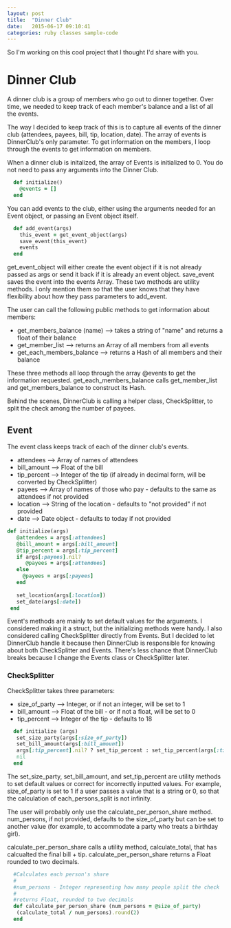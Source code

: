```yaml
---
layout: post
title:  "Dinner Club"
date:   2015-06-17 09:10:41
categories: ruby classes sample-code
---
```


So I'm working on this cool project that I thought I'd share with you.

# Dinner Club

A dinner club is a group of members who go out to dinner together.  Over time, we needed to keep track of each member's balance and a list of all the events.

The way I decided to keep track of this is to capture all events of the dinner club (attendees, payees, bill, tip, location, date).  The array of events is DinnerClub's only parameter.  To get information on the members, I loop through the events to get information on members.

When a dinner club is initalized, the array of Events is initialized to 0.  You do not need to pass any arguments into the Dinner Club.

```ruby
  def initialize()
    @events = []
  end
```

You can add events to the club, either using the arguments needed for an Event object, or passing an Event object itself.

```ruby
  def add_event(args)
    this_event = get_event_object(args)
    save_event(this_event)
    events
  end
```

get_event_object will either create the event object if it is not already passed as args or send it back if it is already an event object.
save_event saves the event into the events Array.
These two methods are utility methods.  I only mention them so that the user knows that they have flexibility about how they pass parameters to add_event.

The user can call the following public methods to get information about members:
 - get_members_balance (name)     --> takes a string of "name" and returns a float of their balance
 - get_member_list                --> returns an Array of all members from all events
 - get_each_members_balance       --> returns a Hash of all members and their balance 
 
These three methods all loop through the array @events to get the information requested.  get_each_members_balance calls get_member_list and get_members_balance to construct its Hash.

Behind the scenes, DinnerClub is calling a helper class, CheckSplitter, to split the check among the number of payees.

## Event

The event class keeps track of each of the dinner club's events.
- attendees     --> Array of names of attendees
- bill_amount   --> Float of the bill
- tip_percent   --> Integer of the tip (if already in decimal form, will be converted by CheckSplitter)
- payees        --> Array of names of those who pay - defaults to the same as attendees if not provided
- location      --> String of the location  - defaults to "not provided" if not provided
- date          --> Date object - defaults to today if not provided

```ruby
def initialize(args)
   @attendees = args[:attendees]
   @bill_amount = args[:bill_amount]
   @tip_percent = args[:tip_percent]
   if args[:payees].nil?
      @payees = args[:attendees]
   else
     @payees = args[:payees]
   end
   
   set_location(args[:location])
   set_date(args[:date])
 end
```
 
Event's methods are mainly to set default values for the arguments.  I considered making it a struct, but the initializing methods were handy.  I also considered calling CheckSplitter directly from Events.  But I decided to let DinnerClub handle it because then DinnerClub is responsible for knowing about both CheckSplitter and Events.  There's less chance that DinnerClub breaks because I change the Events class or CheckSplitter later.

### CheckSplitter

CheckSplitter takes three parameters:
- size_of_party --> Integer, or if not an integer, will be set to 1
- bill_amount   --> Float of the bill - or if not a float, will be set to 0
- tip_percent   --> Integer of the tip - defaults to 18

```ruby
  def initialize (args)
   set_size_party(args[:size_of_party])
   set_bill_amount(args[:bill_amount])
   args[:tip_percent].nil? ? set_tip_percent : set_tip_percent(args[:tip_percent])
   nil
  end
```

The set_size_party, set_bill_amount, and set_tip_percent are utility methods to set default values or correct for incorrectly inputted values.  For example, size_of_party is set to 1 if a user passes a value that is a string or 0, so that the calculation of each_persons_split is not infinity.

The user will probably only use the calculate_per_person_share method.  num_persons, if not provided, defaults to the size_of_party but can be set to another value (for example, to accommodate a party who treats a birthday girl).  

calculate_per_person_share calls a utility method, calculate_total, that has calcualted the final bill + tip.  calculate_per_person_share returns a Float rounded to two decimals.

```ruby
  #Calculates each person's share
  #
  #num_persons - Integer representing how many people split the check
  #
  #returns Float, rounded to two decimals
  def calculate_per_person_share (num_persons = @size_of_party)
   (calculate_total / num_persons).round(2)
  end
```